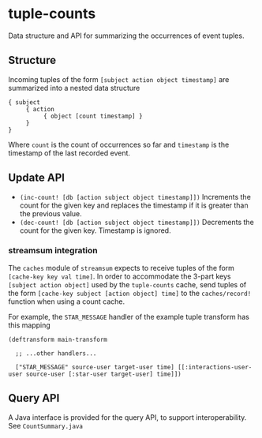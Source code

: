 # tuple-counts

Data structure and API for summarizing the occurrences of event tuples.

## Structure
Incoming tuples of the form `[subject action object timestamp]` are summarized into a nested data structure

```
{ subject
     { action
          { object [count timestamp] }
     }
} 
```

Where `count` is the count of occurrences so far and `timestamp` is the timestamp of the last recorded event.

## Update API

* `(inc-count! [db [action subject object timestamp]])` Increments the count for the given key and replaces the timestamp if it is greater than the previous value.
* `(dec-count! [db [action subject object timestamp]])` Decrements the count for the given key.  Timestamp is ignored.

### streamsum integration

The `caches` module of `streamsum` expects to receive tuples of the form `[cache-key key val time]`.  In order to accommodate the 3-part keys `[subject action object]` used by the `tuple-counts` cache, send tuples of the form `[cache-key subject [action object] time]` to the `caches/record!` function when using a count cache.

For example, the `STAR_MESSAGE` handler of the example tuple transform has this mapping

```
(deftransform main-transform

  ;; ...other handlers...

  ["STAR_MESSAGE" source-user target-user time] [[:interactions-user-user source-user [:star-user target-user] time]])
```

## Query API
A Java interface is provided for the query API, to support interoperability.  See `CountSummary.java`
